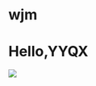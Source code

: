 # wjm
# Hello,YYQX
![](https://qgt-style.oss-cn-hangzhou.aliyuncs.com/newcoursep4/g1/g1-2-2/tenor.gif)
